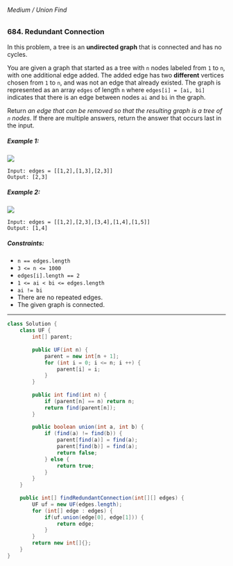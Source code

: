 ###### Medium / Union Find

### 684. Redundant Connection

In this problem, a tree is an **undirected graph** that is connected and has no cycles.

You are given a graph that started as a tree with `n` nodes labeled from `1` to `n`, with one additional edge added. The added edge has two **different** vertices chosen from `1` to `n`, and was not an edge that already existed. The graph is represented as an array `edges` of length `n` where `edges[i] = [ai, bi]` indicates that there is an edge between nodes `ai` and `bi` in the graph.

Return _an edge that can be removed so that the resulting graph is a tree of `n` nodes_. If there are multiple answers, return the answer that occurs last in the input.

 

##### Example 1:
![](https://assets.leetcode.com/uploads/2021/05/02/reduntant1-1-graph.jpg)
```
Input: edges = [[1,2],[1,3],[2,3]]
Output: [2,3]
```
##### Example 2:
![](https://assets.leetcode.com/uploads/2021/05/02/reduntant1-2-graph.jpg)
```
Input: edges = [[1,2],[2,3],[3,4],[1,4],[1,5]]
Output: [1,4]
``` 

##### Constraints:

- `n == edges.length`
- `3 <= n <= 1000`
- `edges[i].length == 2`
- `1 <= ai < bi <= edges.length`
- `ai != bi`
- There are no repeated edges.
- The given graph is connected.

***

```java
class Solution {
    class UF {
        int[] parent;
        
        public UF(int n) {
            parent = new int[n + 1];
            for (int i = 0; i <= n; i ++) {
                parent[i] = i;
            }
        }
        
        public int find(int n) {
            if (parent[n] == n) return n;
            return find(parent[n]);
        }
        
        public boolean union(int a, int b) {
            if (find(a) != find(b)) {
                parent[find(a)] = find(a);
                parent[find(b)] = find(a);
                return false;
            } else {
                return true;
            }
        }
    }
    
    public int[] findRedundantConnection(int[][] edges) {
        UF uf = new UF(edges.length);
        for (int[] edge : edges) {
            if(uf.union(edge[0], edge[1])) {
                return edge;
            }
        }
        return new int[]{};
    }
}
```
